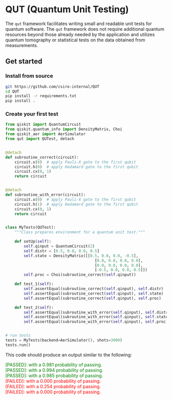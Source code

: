 # QUT (Quantum Unit Testing)

The `qut` framework facilitates writing small and readable unit tests for quantum software. 
The `qut`  framework does not require additional quantum resources beyond those already needed by the application and utilizes quantum tomography or statistical tests on the data obtained from measurements.


## Get started

### Install from source

```bash
git https://github.com/csiro-internal/QUT
cd QUT
pip install -r requirements.txt
pip install .
```

### Create your first test

```python
from qiskit import QuantumCircuit
from qiskit.quantum_info import DensityMatrix, Choi
from qiskit_aer import AerSimulator
from qut import QUTest, detach


@detach
def subroutine_correct(circuit):
    circuit.x(0)  # apply Pauli-X gate to the first qubit
    circuit.h(0)  # apply Hadamard gate to the first qubit
    circuit.cx(0, 1)
    return circuit


@detach
def subroutine_with_error(circuit):
    circuit.x(0)  # apply Pauli-X gate to the first qubit
    circuit.h(1)  # apply Hadamard gate to the first qubit
    circuit.cx(0, 1)
    return circuit


class MyTests(QUTest):
    """Class prepares environment for a quantum unit test."""

    def setUp(self):
        self.qinput = QuantumCircuit(2)
        self.distr = [0.5, 0.0, 0.0, 0.5]
        self.state = DensityMatrix([[0.5, 0.0, 0.0, -0.5],
                                       [0.0, 0.0, 0.0, 0.0],
                                       [0.0, 0.0, 0.0, 0.0],
                                       [-0.5, 0.0, 0.0, 0.5]])
        self.proc = Choi(subroutine_correct(self.qinput))

    def test_1(self):
        self.assertEqual(subroutine_correct(self.qinput), self.distr)
        self.assertEqual(subroutine_correct(self.qinput), self.state)
        self.assertEqual(subroutine_correct(self.qinput), self.proc)

    def test_2(self):
        self.assertEqual(subroutine_with_error(self.qinput), self.distr)
        self.assertEqual(subroutine_with_error(self.qinput), self.state)
        self.assertEqual(subroutine_with_error(self.qinput), self.proc)


# run tests
tests = MyTests(backend=AerSimulator(), shots=3000)
tests.run()
```

This code should produce an output similar to the following:


<span style="color:green">[PASSED]: with a 0.981 probability of passing.</span>\
<span style="color:green">[PASSED]: with a 0.994 probability of passing.</span>\
<span style="color:green">[PASSED]: with a 0.985 probability of passing.</span>\
<span style="color:red">[FAILED]: with a 0.000 probability of passing.</span>\
<span style="color:red">[FAILED]: with a 0.254 probability of passing.</span>\
<span style="color:red">[FAILED]: with a 0.000 probability of passing.</span>

